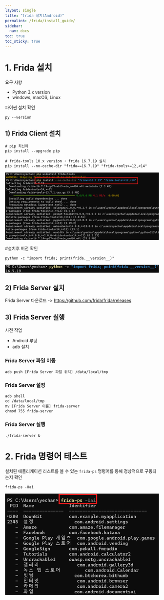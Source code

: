```yaml
---
layout: single
title: "frida 설치(Android)"
permalink: /frida/install_guide/
sidebar:
  nav: docs
toc: true
toc_sticky: true
---
```


# 1. Frida 설치
요구 사항
- Python 3.x version
- windows, macOS, Linux

파이썬 설치 확인
```
py --version
```

## 1) Frida Client 설치

```
# pip 최신화
pip install --upgrade pip

# frida-tools 10.x version + frida 16.7.19 설치
pip install --no-cache-dir "frida==16.7.19" "frida-tools>=12,<14"
```
![frida_install](/assets/images/frida/frida_install_guide/frida_install.png)


#설치후 버전 확인
```
python -c "import frida; print(frida.__version__)"
```
![frida_version_check](/assets/images/frida/frida_install_guide/frida_version_check.png)


## 2) Frida Server 설치

Frida Server 다운로드
-> https://github.com/frida/frida/releases


## 3) Frida Server 실행

사전 작업
- Android 루팅
- adb 설치

### Frida Server 파일 이동
```
adb push [Frida Server 파일 위치] /data/local/tmp
```

### Frida Server 설정
```
adb shell
cd /data/local/tmp
mv [Frida Server 이름] frida-server
chmod 755 frida-server
```

### Frida Server 실행

```
./frida-server &
```

# 2. Frida 명령어 테스트
설치된 애플리케이션 리스트를 볼 수 있는 `frida-ps` 명령어를 통해 정상적으로 구동되는지 확인

```
frida-ps -Uai
```
![frida_check](/assets/images/frida/frida_install_guide/frida_check.png)

